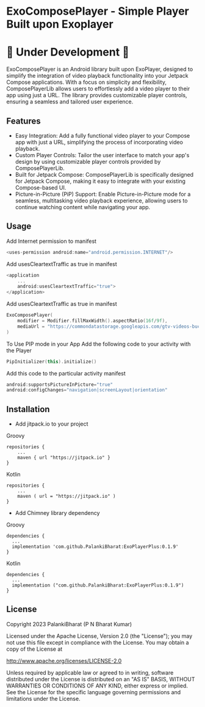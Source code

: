 # ExoComposePlayer - Simple Player Built upon Exoplayer 
# :construction: Under Development :construction:

ExoComposePlayer is an Android library built upon ExoPlayer, designed to simplify the integration of video playback functionality into your Jetpack Compose applications. With a focus on simplicity and flexibility, ComposePlayerLib allows users to effortlessly add a video player to their app using just a URL. The library provides customizable player controls, ensuring a seamless and tailored user experience.




## Features

- Easy Integration: Add a fully functional video player to your Compose app with just a URL, simplifying the process of incorporating video playback.
- Custom Player Controls: Tailor the user interface to match your app's design by using customizable player controls provided by ComposePlayerLib.
- Built for Jetpack Compose: ComposePlayerLib is specifically designed for Jetpack Compose, making it easy to integrate with your existing Compose-based UI.
- Picture-in-Picture (PiP) Support: Enable Picture-in-Picture mode for a seamless, multitasking video playback experience, allowing users to continue watching content while navigating your app.


## Usage

Add Internet permission to manifest

```kotlin
<uses-permission android:name="android.permission.INTERNET"/>
```

Add usesCleartextTraffic as true in manifest
```kotlin
<application
    ...
    android:usesCleartextTraffic="true">
</application>
```

Add usesCleartextTraffic as true in manifest
```kotlin
ExoComposePlayer(
    modifier = Modifier.fillMaxWidth().aspectRatio(16f/9f),
    mediaUrl = "https://commondatastorage.googleapis.com/gtv-videos-bucket/sample/BigBuckBunny.mp4"
)
```

To Use PIP mode in your App 
Add the following code to your activity with the Player
```kotlin
PipInitializer(this).initialize()
```

Add this code to the particular activity manifest
```kotlin
android:supportsPictureInPicture="true"
android:configChanges="navigation|screenLayout|orientation"
```


## Installation
- Add jitpack.io to your project

Groovy
```
repositories {
    ...
    maven { url "https://jitpack.io" }
}
```

Kotlin
```
repositories {
    ...
    maven ( url = "https://jitpack.io" )
}
```

- Add Chimney library dependency

Groovy
``` 
dependencies { 
  ...
  implementation 'com.github.PalankiBharat:ExoPlayerPlus:0.1.9'
}
```

Kotlin
``` 
dependencies { 
  ...
  implementation ("com.github.PalankiBharat:ExoPlayerPlus:0.1.9")
}
```
    
## License

Copyright 2023 PalankiBharat (P N Bharat Kumar)

Licensed under the Apache License, Version 2.0 (the "License");
you may not use this file except in compliance with the License.
You may obtain a copy of the License at

http://www.apache.org/licenses/LICENSE-2.0

Unless required by applicable law or agreed to in writing, software
distributed under the License is distributed on an "AS IS" BASIS,
WITHOUT WARRANTIES OR CONDITIONS OF ANY KIND, either express or implied.
See the License for the specific language governing permissions and
limitations under the License.
